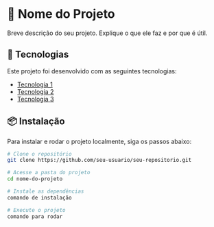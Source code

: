# 📌 Nome do Projeto

Breve descrição do seu projeto. Explique o que ele faz e por que é útil.

## 🚀 Tecnologias

Este projeto foi desenvolvido com as seguintes tecnologias:

- [Tecnologia 1](#)
- [Tecnologia 2](#)
- [Tecnologia 3](#)

## 📦 Instalação

Para instalar e rodar o projeto localmente, siga os passos abaixo:

```bash
# Clone o repositório
git clone https://github.com/seu-usuario/seu-repositorio.git

# Acesse a pasta do projeto
cd nome-do-projeto

# Instale as dependências
comando de instalação

# Execute o projeto
comando para rodar
